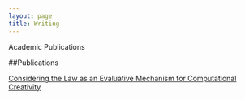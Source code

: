 ```yaml
---
layout: page
title: Writing
---
```


<p class="message">
  Academic Publications
</p>

##Publications

[Considering the Law as an Evaluative Mechanism for Computational Creativity](http://masteradamo.uk/_writing/SMcGregorCCLaw.pdf)
